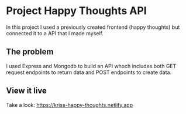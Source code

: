 # Project Happy Thoughts API

In this project I used a previously created frontend (happy thoughts) but connected it to a API that I made myself.

## The problem

I used Express and Mongodb to build an API whoch includes both GET request endpoints to return data and POST endpoints to create data.

## View it live

Take a look: https://kriss-happy-thoughts.netlify.app
